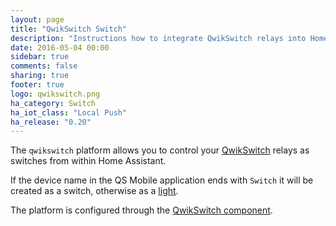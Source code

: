 ```yaml
---
layout: page
title: "QwikSwitch Switch"
description: "Instructions how to integrate QwikSwitch relays into Home Assistant."
date: 2016-05-04 00:00
sidebar: true
comments: false
sharing: true
footer: true
logo: qwikswitch.png
ha_category: Switch
ha_iot_class: "Local Push"
ha_release: "0.20"
---
```



The `qwikswitch` platform allows you to control your [QwikSwitch](http://www.qwikswitch.co.za/) relays as switches from within Home Assistant.

If the device name in the QS Mobile application ends with `Switch` it will be created as a switch, otherwise as a [light](/components/light.qwikswitch/).

The platform is configured through the [QwikSwitch component](/components/qwikswitch/).
